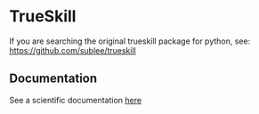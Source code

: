# TrueSkill

If you are searching the original trueskill package for python, see: https://github.com/sublee/trueskill

## Documentation

See a scientific documentation [here](https://doi.org/10.1371/journal.pone.0211014.s002)

